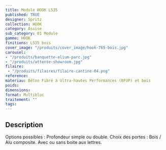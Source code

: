 ```yaml
---
title: Module HOOK L535
published: TRUE
designer: Spritz
collection: HOOK
category: Assise
sub_category: 01 Module
gamme: HOOK
finitions: L535 bois
cover_image: "/produits/cover_image/hook-765-bois.jpg"
carousel: 
- "/produits/banquette-elium-parc.jpg"
- "/produits/attente-showroom.jpg"
filaire: 
 - "/produits/filaires/filaire-cantine-04.png"
reference: 
materiau: Béton Fibré à Ultra-hautes Performances (BFUP) et bois
poids:
dimensions:
format: Multibloc
traitement: ""
tags: 
---
```


## Description

Options possibles : Profondeur simple ou double. Choix des portes : Bois / Alu composite. Avec ou sans boite aux lettres.
